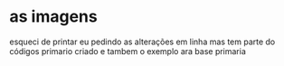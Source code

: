 # as imagens

esqueci de printar eu pedindo as alterações em linha mas tem parte do códigos primario criado e tambem o exemplo ara base primaria
